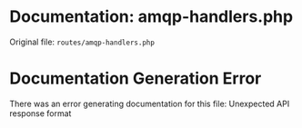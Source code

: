 # Documentation: amqp-handlers.php

Original file: `routes/amqp-handlers.php`

# Documentation Generation Error

There was an error generating documentation for this file: Unexpected API response format